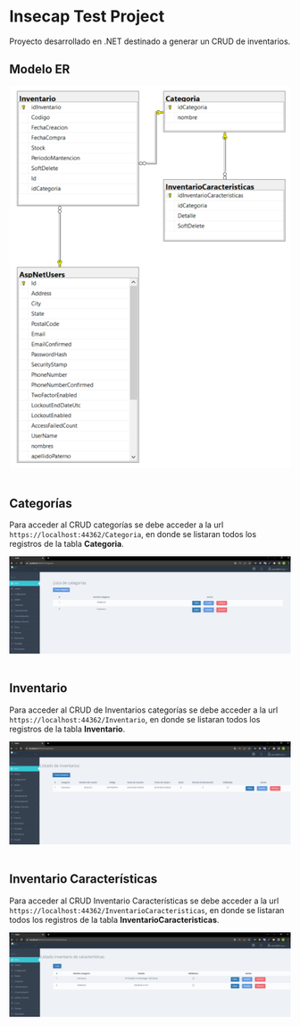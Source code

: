 # Insecap Test Project

Proyecto desarrollado en .NET destinado a generar un CRUD de inventarios.

## Modelo ER

<div align="center">
  <img src="./TMSTEST/ER-Model.PNG">
</div>
<br>

## Categorías

Para acceder al CRUD categorías se debe acceder a la url `https://localhost:44362/Categoria`, en donde se listaran todos los registros de la tabla **Categoria**.

<div align="center">
  <img src="./TMSTEST/CategoriaIndex.PNG">
</div>
<br>

## Inventario

Para acceder al CRUD de Inventarios categorías se debe acceder a la url `https://localhost:44362/Inventario`, en donde se listaran todos los registros de la tabla **Inventario**.

<div align="center">
  <img src="./TMSTEST/InventarioIndex.PNG">
</div>
<br>

## Inventario Características

Para acceder al CRUD Inventario Características se debe acceder a la url `https://localhost:44362/InventarioCaracteristicas`, en donde se listaran todos los registros de la tabla **InventarioCaracteristicas**.

<div align="center">
  <img src="./TMSTEST/InventarioCaracteristicasIndex.PNG">
</div>